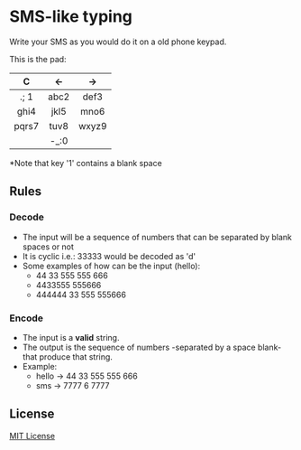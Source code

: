SMS-like typing
===============

Write your SMS as you would do it on a old phone keypad.

This is the pad:

|  C   |  ←   |   →   |
| :--: | :--: | :---: |
| .; 1 | abc2  | def3 |
| ghi4 | jkl5  | mno6 | 
| pqrs7| tuv8  | wxyz9|
|      | -_:0 |       | 
*Note that key '1' contains a blank space

## Rules
### Decode
* The input will be a sequence of numbers that can be separated by blank spaces or not
* It is cyclic i.e.: 33333 would be decoded as 'd'
* Some examples of how can be the input (hello):
  * 44 33 555 555 666
  * 4433555 555666
  * 444444 33 555 555666

### Encode
* The input is a **valid** string.
* The output is the sequence of numbers -separated by a space blank- that produce that string.
* Example:
  * hello -> 44 33 555 555 666
  * sms -> 7777 6 7777

## License
[MIT License](LICENSE)

